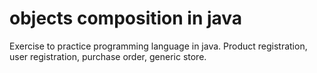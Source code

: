 # objects  composition in java
Exercise to practice programming language in java.
Product registration, 
user registration, 
purchase order,
generic store.


